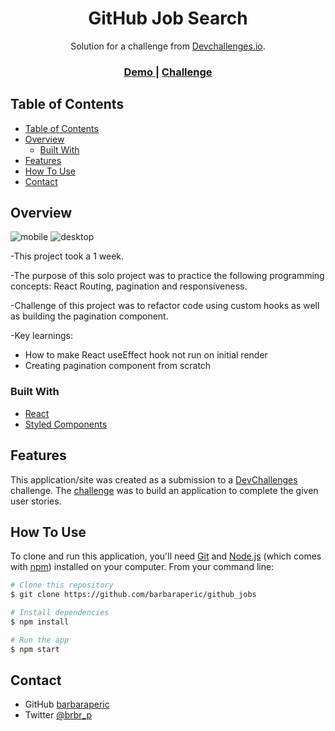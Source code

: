 <!-- Please update value in the {}  -->

<h1 align="center">GitHub Job Search</h1>

<div align="center">
   Solution for a challenge from  <a href="http://devchallenges.io" target="_blank">Devchallenges.io</a>.
</div>

<div align="center">
  <h3>
    <a href="https://infallible-ptolemy-f08d8b.netlify.app">
      Demo
    </a>
    | </>
    <a href="https://devchallenges.io/challenges/TtUjDt19eIHxNQ4n5jps">
      Challenge
    </a>
  </h3>
</div>

<!-- TABLE OF CONTENTS -->

## Table of Contents

- [Table of Contents](#table-of-contents)
- [Overview](#overview)
  - [Built With](#built-with)
- [Features](#features)
- [How To Use](#how-to-use)
- [Contact](#contact)

<!-- OVERVIEW -->

## Overview

![mobile](https://i.postimg.cc/W48tnVpj/Screenshot-2021-06-04-at-12-07-29.png)
![desktop](https://i.postimg.cc/0r18vX5c/Screenshot-2021-06-04-at-12-07-43.png)


-This project took a 1 week.

-The purpose of this solo project was to practice the following programming concepts: React Routing, pagination and responsiveness.

-Challenge of this project was to refactor code using custom hooks as well as building the pagination component.

-Key learnings:

* How to make React useEffect hook not run on initial render
* Creating pagination component from scratch

### Built With

<!-- This section should list any major frameworks that you built your project using. Here are a few examples.-->

- [React](https://reactjs.org/)
- [Styled Components](https://styled-components.com/)

## Features

<!-- List the features of your application or follow the template. Don't share the figma file here :) -->

This application/site was created as a submission to a [DevChallenges](https://devchallenges.io/challenges) challenge. The [challenge](https://devchallenges.io/challenges/TtUjDt19eIHxNQ4n5jps) was to build an application to complete the given user stories.

## How To Use

<!-- Example: -->

To clone and run this application, you'll need [Git](https://git-scm.com) and [Node.js](https://nodejs.org/en/download/) (which comes with [npm](http://npmjs.com)) installed on your computer. From your command line:

```bash
# Clone this repository
$ git clone https://github.com/barbaraperic/github_jobs

# Install dependencies
$ npm install

# Run the app
$ npm start
```

## Contact

- GitHub [barbaraperic](https://{github.com/barbaraperic})
- Twitter [@brbr_p](https://{twitter.com/brbr_p})
